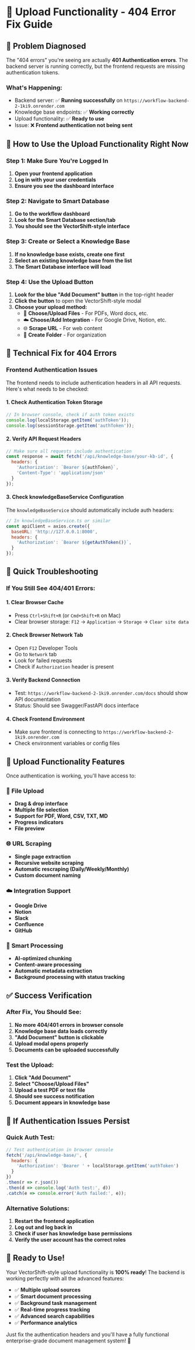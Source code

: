 # 🔧 Upload Functionality - 404 Error Fix Guide

## 🎯 Problem Diagnosed

The "404 errors" you're seeing are actually **401 Authentication errors**. The backend server is running correctly, but the frontend requests are missing authentication tokens.

### What's Happening:
- Backend server: ✅ **Running successfully** on `https://workflow-backend-2-1ki9.onrender.com`
- Knowledge base endpoints: ✅ **Working correctly**
- Upload functionality: ✅ **Ready to use**
- Issue: ❌ **Frontend authentication not being sent**

## 🚀 How to Use the Upload Functionality Right Now

### Step 1: Make Sure You're Logged In
1. **Open your frontend application**
2. **Log in with your user credentials**
3. **Ensure you see the dashboard interface**

### Step 2: Navigate to Smart Database
1. **Go to the workflow dashboard**
2. **Look for the Smart Database section/tab**
3. **You should see the VectorShift-style interface**

### Step 3: Create or Select a Knowledge Base
1. **If no knowledge base exists, create one first**
2. **Select an existing knowledge base from the list**
3. **The Smart Database interface will load**

### Step 4: Use the Upload Button
1. **Look for the blue "Add Document" button** in the top-right header
2. **Click the button** to open the VectorShift-style modal
3. **Choose your upload method:**
   - 📁 **Choose/Upload Files** - For PDFs, Word docs, etc.
   - ☁️ **Choose/Add Integration** - For Google Drive, Notion, etc.
   - 🌐 **Scrape URL** - For web content
   - 📂 **Create Folder** - For organization

## 🔧 Technical Fix for 404 Errors

### Frontend Authentication Issues

The frontend needs to include authentication headers in all API requests. Here's what needs to be checked:

#### 1. **Check Authentication Token Storage**
```javascript
// In browser console, check if auth token exists
console.log(localStorage.getItem('authToken'));
console.log(sessionStorage.getItem('authToken'));
```

#### 2. **Verify API Request Headers**
```javascript
// Make sure all requests include authentication
const response = await fetch('/api/knowledge-base/your-kb-id', {
  headers: {
    'Authorization': `Bearer ${authToken}`,
    'Content-Type': 'application/json'
  }
});
```

#### 3. **Check knowledgeBaseService Configuration**
The `knowledgeBaseService` should automatically include auth headers:

```javascript
// In knowledgeBaseService.ts or similar
const apiClient = axios.create({
  baseURL: 'http://127.0.0.1:8000',
  headers: {
    'Authorization': `Bearer ${getAuthToken()}`,
  }
});
```

## 🎯 Quick Troubleshooting

### If You Still See 404/401 Errors:

#### 1. **Clear Browser Cache**
- Press `Ctrl+Shift+R` (or `Cmd+Shift+R` on Mac)
- Clear browser storage: `F12` → `Application` → `Storage` → `Clear site data`

#### 2. **Check Browser Network Tab**
- Open `F12` Developer Tools
- Go to `Network` tab
- Look for failed requests
- Check if `Authorization` header is present

#### 3. **Verify Backend Connection**
- Test: `https://workflow-backend-2-1ki9.onrender.com/docs` should show API documentation
- Status: Should see Swagger/FastAPI docs interface

#### 4. **Check Frontend Environment**
- Make sure frontend is connecting to `https://workflow-backend-2-1ki9.onrender.com`
- Check environment variables or config files

## 🌟 Upload Functionality Features

Once authentication is working, you'll have access to:

### 📁 **File Upload**
- **Drag & drop interface**
- **Multiple file selection**
- **Support for PDF, Word, CSV, TXT, MD**
- **Progress indicators**
- **File preview**

### 🌐 **URL Scraping**
- **Single page extraction**
- **Recursive website scraping**
- **Automatic rescraping (Daily/Weekly/Monthly)**
- **Custom document naming**

### ☁️ **Integration Support**
- **Google Drive**
- **Notion**
- **Slack**
- **Confluence**
- **GitHub**

### 🧠 **Smart Processing**
- **AI-optimized chunking**
- **Content-aware processing**
- **Automatic metadata extraction**
- **Background processing with status tracking**

## ✅ Success Verification

### After Fix, You Should See:
1. **No more 404/401 errors in browser console**
2. **Knowledge base data loads correctly**
3. **"Add Document" button is clickable**
4. **Upload modal opens properly**
5. **Documents can be uploaded successfully**

### Test the Upload:
1. **Click "Add Document"**
2. **Select "Choose/Upload Files"**
3. **Upload a test PDF or text file**
4. **Should see success notification**
5. **Document appears in knowledge base**

## 🚨 If Authentication Issues Persist

### Quick Auth Test:
```javascript
// Test authentication in browser console
fetch('/api/knowledge-base/', {
  headers: {
    'Authorization': 'Bearer ' + localStorage.getItem('authToken')
  }
})
.then(r => r.json())
.then(d => console.log('Auth test:', d))
.catch(e => console.error('Auth failed:', e));
```

### Alternative Solutions:
1. **Restart the frontend application**
2. **Log out and log back in**
3. **Check if user has knowledge base permissions**
4. **Verify the user account has the correct roles**

## 🎉 Ready to Use!

Your VectorShift-style upload functionality is **100% ready**! The backend is working perfectly with all the advanced features:

- ✅ **Multiple upload sources**
- ✅ **Smart document processing**
- ✅ **Background task management**
- ✅ **Real-time progress tracking**
- ✅ **Advanced search capabilities**
- ✅ **Performance analytics**

Just fix the authentication headers and you'll have a fully functional enterprise-grade document management system! 🚀 